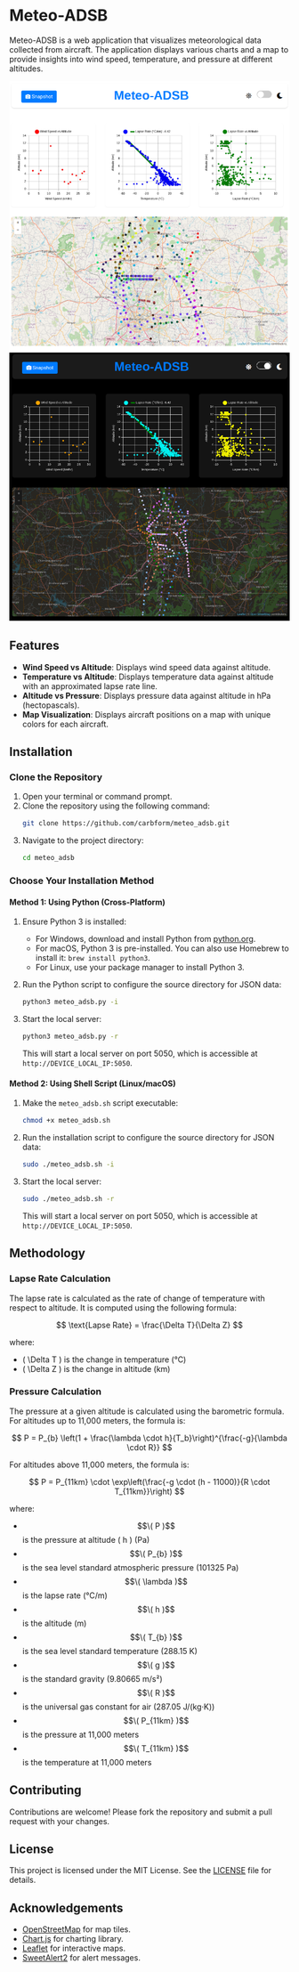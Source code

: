 # Meteo-ADSB

Meteo-ADSB is a web application that visualizes meteorological data collected from aircraft. The application displays various charts and a map to provide insights into wind speed, temperature, and pressure at different altitudes.

![Bengaluru](light.png)
![Bengaluru](dark.png)

## Features

- **Wind Speed vs Altitude**: Displays wind speed data against altitude.
- **Temperature vs Altitude**: Displays temperature data against altitude with an approximated lapse rate line.
- **Altitude vs Pressure**: Displays pressure data against altitude in hPa (hectopascals).
- **Map Visualization**: Displays aircraft positions on a map with unique colors for each aircraft.

## Installation

### Clone the Repository

1. Open your terminal or command prompt.
2. Clone the repository using the following command:
    ```sh
    git clone https://github.com/carbform/meteo_adsb.git
    ```
3. Navigate to the project directory:
    ```sh
    cd meteo_adsb
    ```

### Choose Your Installation Method

#### Method 1: Using Python (Cross-Platform)

1. Ensure Python 3 is installed:
    - For Windows, download and install Python from [python.org](https://www.python.org/downloads/).
    - For macOS, Python 3 is pre-installed. You can also use Homebrew to install it: `brew install python3`.
    - For Linux, use your package manager to install Python 3.

2. Run the Python script to configure the source directory for JSON data:
    ```sh
    python3 meteo_adsb.py -i
    ```

3. Start the local server:
    ```sh
    python3 meteo_adsb.py -r
    ```
    This will start a local server on port 5050, which is accessible at `http://DEVICE_LOCAL_IP:5050`.

#### Method 2: Using Shell Script (Linux/macOS)

1. Make the `meteo_adsb.sh` script executable:
    ```sh
    chmod +x meteo_adsb.sh
    ```

2. Run the installation script to configure the source directory for JSON data:
    ```sh
    sudo ./meteo_adsb.sh -i
    ```

3. Start the local server:
    ```sh
    sudo ./meteo_adsb.sh -r
    ```
    This will start a local server on port 5050, which is accessible at `http://DEVICE_LOCAL_IP:5050`.


## Methodology

### Lapse Rate Calculation

The lapse rate is calculated as the rate of change of temperature with respect to altitude. It is computed using the following formula:

$$
\text{Lapse Rate} = \frac{\Delta T}{\Delta Z}
$$

where:
- \( \Delta T \) is the change in temperature (°C)
- \( \Delta Z \) is the change in altitude (km)

### Pressure Calculation

The pressure at a given altitude is calculated using the barometric formula. For altitudes up to 11,000 meters, the formula is:

$$
P = P_{b} \left(1 + \frac{\lambda \cdot h}{T_b}\right)^{\frac{-g}{\lambda \cdot R}}
$$

For altitudes above 11,000 meters, the formula is:

$$
P = P_{11km} \cdot \exp\left(\frac{-g \cdot (h - 11000)}{R \cdot T_{11km}}\right)
$$

where:
- $$\( P )$$ is the pressure at altitude \( h \) (Pa)
- $$\( P_{b} )$$ is the sea level standard atmospheric pressure (101325 Pa)
- $$\( \lambda )$$ is the lapse rate (°C/m)
- $$\( h )$$ is the altitude (m)
- $$\( T_{b} )$$ is the sea level standard temperature (288.15 K)
- $$\( g )$$ is the standard gravity (9.80665 m/s²)
- $$\( R )$$ is the universal gas constant for air (287.05 J/(kg·K))
- $$\( P_{11km} )$$ is the pressure at 11,000 meters
- $$\( T_{11km} )$$ is the temperature at 11,000 meters

## Contributing

Contributions are welcome! Please fork the repository and submit a pull request with your changes.

## License

This project is licensed under the MIT License. See the [LICENSE](LICENSE) file for details.

## Acknowledgements

- [OpenStreetMap](https://www.openstreetmap.org/) for map tiles.
- [Chart.js](https://www.chartjs.org/) for charting library.
- [Leaflet](https://leafletjs.com/) for interactive maps.
- [SweetAlert2](https://sweetalert2.github.io/) for alert messages.
